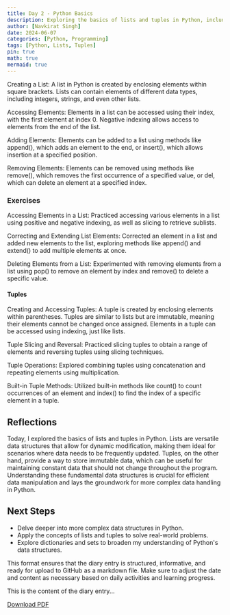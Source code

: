 ```yaml
---
title: Day 2 - Python Basics
description: Exploring the basics of lists and tuples in Python, including creation, manipulation, and practical exercises.
author: [Navkirat Singh]
date: 2024-06-07
categories: [Python, Programming]
tags: [Python, Lists, Tuples]
pin: true
math: true
mermaid: true
---
```


Creating a List:
A list in Python is created by enclosing elements within square brackets. Lists can contain elements of different data types, including integers, strings, and even other lists.

Accessing Elements:
Elements in a list can be accessed using their index, with the first element at index 0. Negative indexing allows access to elements from the end of the list.

Adding Elements:
Elements can be added to a list using methods like append(), which adds an element to the end, or insert(), which allows insertion at a specified position.

Removing Elements:
Elements can be removed using methods like remove(), which removes the first occurrence of a specified value, or del, which can delete an element at a specified index.

### Exercises

Accessing Elements in a List:
Practiced accessing various elements in a list using positive and negative indexing, as well as slicing to retrieve sublists.

Correcting and Extending List Elements:
Corrected an element in a list and added new elements to the list, exploring methods like append() and extend() to add multiple elements at once.

Deleting Elements from a List:
Experimented with removing elements from a list using pop() to remove an element by index and remove() to delete a specific value.

#### Tuples

Creating and Accessing Tuples:
A tuple is created by enclosing elements within parentheses. Tuples are similar to lists but are immutable, meaning their elements cannot be changed once assigned. Elements in a tuple can be accessed using indexing, just like lists.

Tuple Slicing and Reversal:
Practiced slicing tuples to obtain a range of elements and reversing tuples using slicing techniques.

Tuple Operations:
Explored combining tuples using concatenation and repeating elements using multiplication.

Built-in Tuple Methods:
Utilized built-in methods like count() to count occurrences of an element and index() to find the index of a specific element in a tuple.

## Reflections

Today, I explored the basics of lists and tuples in Python. Lists are versatile data structures that allow for dynamic modification, making them ideal for scenarios where data needs to be frequently updated. Tuples, on the other hand, provide a way to store immutable data, which can be useful for maintaining constant data that should not change throughout the program. Understanding these fundamental data structures is crucial for efficient data manipulation and lays the groundwork for more complex data handling in Python.

## Next Steps

- Delve deeper into more complex data structures in Python.
- Apply the concepts of lists and tuples to solve real-world problems.
- Explore dictionaries and sets to broaden my understanding of Python's data structures.

This format ensures that the diary entry is structured, informative, and ready for upload to GitHub as a markdown file. Make sure to adjust the date and content as necessary based on daily activities and learning progress.

This is the content of the diary entry...  

[Download PDF](/pdfs/2024-06-07-DAY2.pdf)
